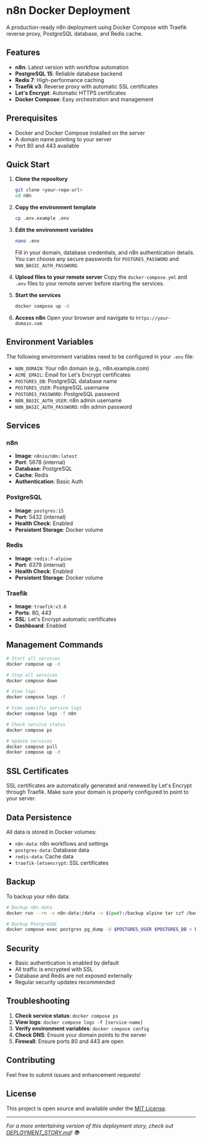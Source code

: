 # n8n Docker Deployment

A production-ready n8n deployment using Docker Compose with Traefik reverse proxy, PostgreSQL database, and Redis cache.

## Features

- **n8n**: Latest version with workflow automation
- **PostgreSQL 15**: Reliable database backend
- **Redis 7**: High-performance caching
- **Traefik v3**: Reverse proxy with automatic SSL certificates
- **Let's Encrypt**: Automatic HTTPS certificates
- **Docker Compose**: Easy orchestration and management

## Prerequisites

- Docker and Docker Compose installed on the server
- A domain name pointing to your server
- Port 80 and 443 available

## Quick Start

1. **Clone the repository**
   ```bash
   git clone <your-repo-url>
   cd n8n
   ```

2. **Copy the environment template**
   ```bash
   cp .env.example .env
   ```

3. **Edit the environment variables**
   ```bash
   nano .env
   ```
   Fill in your domain, database credentials, and n8n authentication details. You can choose any secure passwords for `POSTGRES_PASSWORD` and `N8N_BASIC_AUTH_PASSWORD`.

4. **Upload files to your remote server**
   Copy the `docker-compose.yml` and `.env` files to your remote server before starting the services.

5. **Start the services**
   ```bash
   docker compose up -d
   ```

6. **Access n8n**
   Open your browser and navigate to `https://your-domain.com`

## Environment Variables

The following environment variables need to be configured in your `.env` file:

- `N8N_DOMAIN`: Your n8n domain (e.g., n8n.example.com)
- `ACME_EMAIL`: Email for Let's Encrypt certificates
- `POSTGRES_DB`: PostgreSQL database name
- `POSTGRES_USER`: PostgreSQL username
- `POSTGRES_PASSWORD`: PostgreSQL password
- `N8N_BASIC_AUTH_USER`: n8n admin username
- `N8N_BASIC_AUTH_PASSWORD`: n8n admin password

## Services

### n8n
- **Image**: `n8nio/n8n:latest`
- **Port**: 5678 (internal)
- **Database**: PostgreSQL
- **Cache**: Redis
- **Authentication**: Basic Auth

### PostgreSQL
- **Image**: `postgres:15`
- **Port**: 5432 (internal)
- **Health Check**: Enabled
- **Persistent Storage**: Docker volume

### Redis
- **Image**: `redis:7-alpine`
- **Port**: 6379 (internal)
- **Health Check**: Enabled
- **Persistent Storage**: Docker volume

### Traefik
- **Image**: `traefik:v3.0`
- **Ports**: 80, 443
- **SSL**: Let's Encrypt automatic certificates
- **Dashboard**: Enabled

## Management Commands

```bash
# Start all services
docker compose up -d

# Stop all services
docker compose down

# View logs
docker compose logs -f

# View specific service logs
docker compose logs -f n8n

# Check service status
docker compose ps

# Update services
docker compose pull
docker compose up -d
```

## SSL Certificates

SSL certificates are automatically generated and renewed by Let's Encrypt through Traefik. Make sure your domain is properly configured to point to your server.

## Data Persistence

All data is stored in Docker volumes:
- `n8n-data`: n8n workflows and settings
- `postgres-data`: Database data
- `redis-data`: Cache data
- `traefik-letsencrypt`: SSL certificates

## Backup

To backup your n8n data:

```bash
# Backup n8n data
docker run --rm -v n8n-data:/data -v $(pwd):/backup alpine tar czf /backup/n8n-backup.tar.gz -C /data .

# Backup PostgreSQL
docker compose exec postgres pg_dump -U $POSTGRES_USER $POSTGRES_DB > backup.sql
```

## Security

- Basic authentication is enabled by default
- All traffic is encrypted with SSL
- Database and Redis are not exposed externally
- Regular security updates recommended

## Troubleshooting

1. **Check service status**: `docker compose ps`
2. **View logs**: `docker compose logs -f [service-name]`
3. **Verify environment variables**: `docker compose config`
4. **Check DNS**: Ensure your domain points to the server
5. **Firewall**: Ensure ports 80 and 443 are open

## Contributing

Feel free to submit issues and enhancement requests!

## License

This project is open source and available under the [MIT License](LICENSE).

---

*For a more entertaining version of this deployment story, check out [DEPLOYMENT_STORY.md](DEPLOYMENT_STORY.md)! 📚*
